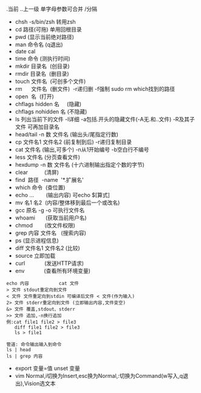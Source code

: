 .当前 ..上一级 单字母参数可合并 /分隔
+ chsh -s/bin/zsh 转用zsh
+ cd 路径(可拖) 单用回根目录
+ pwd (显示当前绝对路径)
+ man 命令名 (q退出)
+ date cal 
+ time 命令 (测执行时间)
+ mkdir 目录名 &zwj; (创目录)
+ rmdir 目录名 &zwj; (删目录)
+ touch 文件名 &zwj; (可创多个文件)
+ rm &zwj; &zwj; &zwj; &zwj; &zwj; 文件名 &zwj; &zwj;(删文件) &zwj; -r递归删 -f强制
sudo rm which找到的路径
+ open &zwj; 名&zwj; &zwj; (打开)
+ chflags hidden 名 &zwj; &zwj; &zwj; &zwj; (隐藏)
+ chflags nohidden 名&zwj; (不隐藏)
+ ls 列出当前下的文件 -l详细 -a包括.开头的隐藏文件(-A无.和..文件) -R及其子文件 可再加目录名
+ head/tail -n 数 文件名 (输出头/尾指定行数)
+ cp 文件名1 文件名2 (前复制到后) -r递归复制目录
+ cat 文件名 (输出,可多个) -n从1开始编号 -b空白行不编号
+ less 文件名 (分页查看文件)
+ hexdump -n 数 文件名 (十六进制输出指定个数的字节)
+ clear&zwj; &zwj; &zwj; &zwj; &zwj; &zwj; &zwj; &zwj; &zwj; &zwj; &zwj; (清屏)
+ find &zwj; 路径 &zwj; -name &zwj; '*.扩展名'
+ which 命令 &zwj; (查位置)
+ echo ... &zwj; &zwj; &zwj; &zwj; &zwj; &zwj; &zwj; (输出内容) 可echo $[算式]
+ mv 名1 名2 &zwj; (内容/整体移到最后一个或改名)
+ gcc 原名 -g -o 可执行文件名
+ whoami&zwj; &zwj; &zwj; &zwj; &zwj; &zwj; &zwj;  (获取当前用户名)
+ chmod &zwj; &zwj; &zwj; &zwj; &zwj; &zwj; &zwj; (改文件权限)
+ grep 内容 文件名 &zwj; &zwj; (搜索内容)
+ ps (显示进程信息)
+ diff 文件名1 文件名2 (比较)
+ source 立即加载
+ curl &zwj; &zwj; &zwj; &zwj; &zwj; &zwj; &zwj; &zwj; &zwj; &zwj; &zwj; &zwj; (发送HTTP请求)
+ env &zwj; &zwj; &zwj; &zwj; &zwj; &zwj; &zwj; &zwj; &zwj; &zwj; &zwj; &zwj; (查看所有环境变量)
~~~
echo 内容           cat 文件
> 文件 stdout重定向到文件 
< 文件 文件重定向到stdin 可编译后文件 < 文件(作为输入)
2> 文件 stderr重定向到文件 (立即输出内容,文件变空)
&> 文件 覆盖,stdout、stderr
>> 文件 追加,-n换行追加
例:cat file1 file2 > file3
   diff file1 file2 > file3
   ls > file1
~~~
~~~
管道: 命令输出输入到命令
ls | head 
ls | grep 内容
~~~
+ export 变量=值 unset 变量
+ vim Normal,i切换为Insert,esc换为Normal,:切换为Command(w写入,q退出),Vision选文本